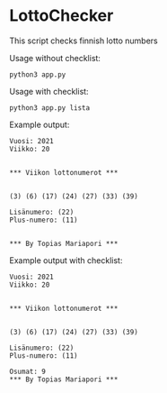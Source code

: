 # LottoChecker

This script checks finnish lotto numbers

Usage without checklist:
```
python3 app.py
```

Usage with checklist:
```
python3 app.py lista
```

Example output:

```
Vuosi: 2021
Viikko: 20


*** Viikon lottonumerot ***


(3) (6) (17) (24) (27) (33) (39) 

Lisänumero: (22)
Plus-numero: (11)


*** By Topias Mariapori ***
```
Example output with checklist:
```
Vuosi: 2021
Viikko: 20


*** Viikon lottonumerot ***


(3) (6) (17) (24) (27) (33) (39) 

Lisänumero: (22)
Plus-numero: (11)

Osumat: 9
*** By Topias Mariapori ***

```
